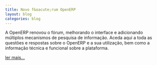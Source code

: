 ```yaml
---
title: Novo f&oacute;rum OpenERP
layout: blog
categories: blog
---
```


A OpenERP renovou o fórum, melhorando o interface e adicionando múltiplos mecanismos de pesquisa de informação. Aceda aqui a toda as questões e respostas sobre o OpenERP e a sua utilização, bem como a informação técnica e funcional sobre a plataforma.

[ler mais...](http://v6.openerp.com/node/1341)
